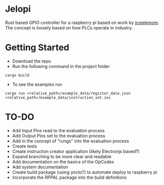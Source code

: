 # Jelopi
Rust based GPIO controller for a raspberry pi based on work by [jcreekmore](https://gist.github.com/jcreekmore). The concept is loosely based on how 
PLCs operate in industry.

# Getting Started
* Download the repo
* Run the following command in the project folder
```
cargo build
```
* To see the examples run
```
cargo run <relative_path>/example_data/register_data.json <relative_path>/example_data/instruction_set.ins 
```


# TO-DO
* Add Input Pins read to the evaluation process
* Add Output Pins set to the evaluation process
* Add in the concept of "rungs" into the evaluation process
* Create tests
* Create instruction creator application (likely Electronjs based?)
* Expand branching to be more clear and readable
* Add documentation on the basics of the OpCodes
* Add system documentation
* Create build package (using yocto?) to automate deploy to raspberry pi
* Incorporate the RPPAL package into the build definitions
